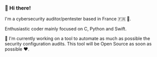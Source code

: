 ### 👋 Hi there!

<!--
**nillyr/nillyr** is a ✨ _special_ ✨ repository because its `README.md` (this file) appears on your GitHub profile.

Here are some ideas to get you started:

- 🔭 I’m currently working on ...
- 🌱 I’m currently learning ...
- 👯 I’m looking to collaborate on ...
- 🤔 I’m looking for help with ...
- 💬 Ask me about ...
- 📫 How to reach me: ...
- 😄 Pronouns: ...
- ⚡ Fun fact: ...
-->

I'm a cybersecurity auditor/pentester based in France 🇫🇷 🥖. 

Enthusiastic coder mainly focused on C, Python and Swift.

🚧 I'm currently working on a tool to automate as much as possible the security configuration audits. This tool will be Open Source as soon as possible ❤️.

<!-- 
[![GitHub Streak](https://github-readme-streak-stats.herokuapp.com/?user=nillyr&theme=dark&background=000000)](https://git.io/streak-stats)
-->

